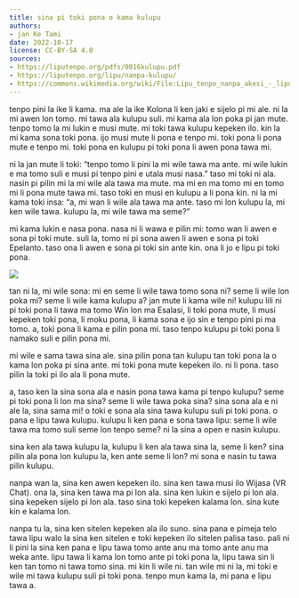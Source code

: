 ```yaml
---
title: sina pi toki pona o kama kulupu
authors:
- jan Ke Tami
date: 2022-10-17
license: CC-BY-SA 4.0
sources:
- https://liputenpo.org/pdfs/0016kulupu.pdf
- https://liputenpo.org/lipu/nanpa-kulupu/
- https://commons.wikimedia.org/wiki/File:Lipu_tenpo_nanpa_akesi_-_lipu.png
---
```


tenpo pini la ike li kama. ma ale la ike Kolona li ken jaki e sijelo pi mi ale. ni la mi awen lon tomo. mi tawa ala kulupu suli. mi kama ala lon poka pi jan mute. tenpo tomo la mi lukin e musi mute. mi toki tawa kulupu kepeken ilo. kin la mi kama sona toki pona. ijo musi mute li pona e tenpo mi. toki pona li pona mute e tenpo mi. toki pona en kulupu pi toki pona li awen pona tawa mi.

ni la jan mute li toki: “tenpo tomo li pini la mi wile tawa ma ante. mi wile lukin e ma tomo suli e musi pi tenpo pini e utala musi nasa.” taso mi toki ni ala. nasin pi pilin mi la mi wile ala tawa ma mute. ma mi en ma tomo mi en tomo mi li pona mute tawa mi. taso toki en musi en kulupu a li pona kin. ni la mi kama toki insa: “a, mi wan li wile ala tawa ma ante. taso mi lon kulupu la, mi ken wile tawa. kulupu la, mi wile tawa ma seme?”

mi kama lukin e nasa pona. nasa ni li wawa e pilin mi: tomo wan li awen e sona pi toki mute. suli la, tomo ni pi sona awen li awen e sona pi toki Epelanto. taso ona li awen e sona pi toki sin ante kin. ona li jo e lipu pi toki pona.

![](https://upload.wikimedia.org/wikipedia/commons/f/f9/Lipu_tenpo_nanpa_akesi_-_lipu.png)

tan ni la, mi wile sona: mi en seme li wile tawa tomo sona ni? seme li wile lon poka mi? seme li wile kama kulupu a? jan mute li kama wile ni! kulupu lili ni pi toki pona li tawa ma tomo Win lon ma Esalasi, li toki pona mute, li musi kepeken toki pona, li moku pona, li kama sona e ijo sin e tenpo pini pi ma tomo. a, toki pona li kama e pilin pona mi. taso tenpo kulupu pi toki pona li namako suli e pilin pona mi.

mi wile e sama tawa sina ale. sina pilin pona tan kulupu tan toki pona la o kama lon poka pi sina ante. mi toki pona mute kepeken ilo. ni li pona. taso pilin la toki pi ilo ala li pona mute.

a, taso ken la sina sona ala e nasin pona tawa kama pi tenpo kulupu? seme pi toki pona li lon ma sina? seme li wile tawa poka sina? sina sona ala e ni ale la, sina sama mi! o toki e sona ala sina tawa kulupu suli pi toki pona. o pana e lipu tawa kulupu. kulupu li ken pana e sona tawa lipu: seme li wile tawa ma tomo suli seme lon tenpo seme? ni la sina a open e nasin kulupu.

sina ken ala tawa kulupu la, kulupu li ken ala tawa sina la, seme li ken? sina pilin ala pona lon kulupu la, ken ante seme li lon? mi sona e nasin tu tawa pilin kulupu.

nanpa wan la, sina ken awen kepeken ilo. sina ken tawa musi ilo Wijasa (VR Chat). ona la, sina ken tawa ma pi lon ala. sina ken lukin e sijelo pi lon ala. sina kepeken sijelo pi lon ala. taso sina toki kepeken kalama lon. sina kute kin e kalama lon.

nanpa tu la, sina ken sitelen kepeken ala ilo suno. sina pana e pimeja telo tawa lipu walo la sina ken sitelen e toki kepeken ilo sitelen palisa taso. pali ni li pini la sina ken pana e lipu tawa tomo ante anu ma tomo ante anu ma weka ante. lipu tawa li kama lon tomo ante pi toki pona la, lipu tawa sin li ken tan tomo ni tawa tomo sina. mi kin li wile ni. tan wile mi ni la, mi toki e wile mi tawa kulupu suli pi toki pona. tenpo mun kama la, mi pana e lipu tawa a.
